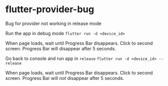 # flutter-provider-bug
Bug for provider not working in release mode

Run the app in debug mode
`flutter run -d <device_id>`

When page loads, wait until Progress Bar disappears.
Click to second screen.
Progress Bar will disappear after 5 seconds.

Go back to console and run app in `release`
`flutter run -d <device_id> --release`

When page loads, wait until Progress Bar disappears.
Click to second screen.
Progress Bar will *not* disappear after 5 seconds.
